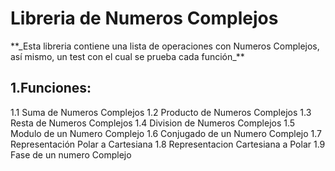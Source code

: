 # Libreria de Numeros Complejos
<p> **_Esta libreria contiene una lista de operaciones con Numeros Complejos, así mismo, un test con el 
  cual se prueba cada función_**</p>

## 1.Funciones:

1.1 Suma de Numeros Complejos
1.2 Producto de Numeros Complejos
1.3 Resta de Numeros Complejos
1.4 Division de Numeros Complejos
1.5 Modulo de un Numero Complejo
1.6 Conjugado de un Numero Complejo
1.7 Representación Polar a Cartesiana
1.8 Representacion Cartesiana a Polar
1.9 Fase de un numero Complejo
